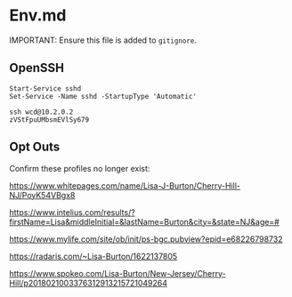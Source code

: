 # Env.md

IMPORTANT: Ensure this file is added to `gitignore`.

## OpenSSH

```
Start-Service sshd
Set-Service -Name sshd -StartupType 'Automatic'

ssh wcd@10.2.0.2
zVStFpuUMbsmEVlSy679

```

## Opt Outs

Confirm these profiles no longer exist:

https://www.whitepages.com/name/Lisa-J-Burton/Cherry-Hill-NJ/PoyK54VBgx8

https://www.intelius.com/results/?firstName=Lisa&middleInitial=&lastName=Burton&city=&state=NJ&age=#

https://www.mylife.com/site/ob/init/ps-bgc.pubview?epid=e68226798732

https://radaris.com/~Lisa-Burton/1622137805

https://www.spokeo.com/Lisa-Burton/New-Jersey/Cherry-Hill/p2018021003376312913215721049264




